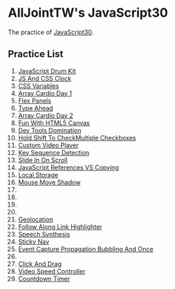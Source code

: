 # AllJointTW's JavaScript30
The practice of [JavaScript30](https://javascript30.com).

## Practice List
1. [JavaScript Drum Kit](https://alljointtw.github.io/AllJointJavaScript30/01JavaScriptDrumKit/01JavaScriptDrumKit.html)
2. [JS And CSS Clock](https://alljointtw.github.io/AllJointJavaScript30/02JSAndCSSClock/02JSAndCSSClock.html)
3. [CSS Variables](https://alljointtw.github.io/AllJointJavaScript30/03CSSVariables/03CSSVariables.html)
4. [Array Cardio Day 1](https://alljointtw.github.io/AllJointJavaScript30/04ArrayCardioDay1/04ArrayCardioDay1.html)
5. [Flex Panels](https://alljointtw.github.io/AllJointJavaScript30/05FlexPanels/05FlexPanels.html)
6. [Type Ahead](https://alljointtw.github.io/AllJointJavaScript30/06TypeAhead/06TypeAhead.html)
7. [Array Cardio Day 2](https://alljointtw.github.io/AllJointJavaScript30/07ArrayCardioDay2/07ArrayCardioDay2.html)
8. [Fun With HTML5 Canvas](https://alljointtw.github.io/AllJointJavaScript30/08FunWithHTML5Canvas/08FunWithHTML5Canvas.html)
9. [Dev Tools Domination](https://alljointtw.github.io/AllJointJavaScript30/09DevToolsDomination/09DevToolsDomination.html)
10. [Hold Shift To CheckMultiple Checkboxes](https://alljointtw.github.io/AllJointJavaScript30/10HoldShiftToCheckMultipleCheckboxes/10HoldShiftToCheckMultipleCheckboxes.html)
11. [Custom Video Player](https://alljointtw.github.io/AllJointJavaScript30/11CustomVideoPlayer/11CustomVideoPlayer.html)
12. [Key Sequence Detection](https://alljointtw.github.io/AllJointJavaScript30/12KeySequenceDetection/12KeySequenceDetection.html)
13. [Slide In On Scroll](https://alljointtw.github.io/AllJointJavaScript30/13SlideInOnScroll/13SlideInOnScroll.html)
14. [JavaScript References VS Copying](https://alljointtw.github.io/AllJointJavaScript30/14JavaScriptReferencesVSCopying/14JavaScriptReferencesVSCopying.html)
15. [Local Storage](https://alljointtw.github.io/AllJointJavaScript30/15LocalStorage/15LocalStorage.html)
16. [Mouse Move Shadow](https://alljointtw.github.io/AllJointJavaScript30/16MouseMoveShadow/16MouseMoveShadow.html)
17. 
18. 
19. 
20. 
21. [Geolocation](https://alljointtw.github.io/AllJointJavaScript30/21Geolocation/21Geolocation.html)
22. [Follow Along Link Highlighter](https://alljointtw.github.io/AllJointJavaScript30/22FollowAlongLinkHighlighter/22FollowAlongLinkHighlighter.html)
23. [Speech Synthesis](https://alljointtw.github.io/AllJointJavaScript30/23SpeechSynthesis/23SpeechSynthesis.html)
24. [Sticky Nav](https://alljointtw.github.io/AllJointJavaScript30/24StickyNav/24StickyNav.html)
25. [Event Capture Propagation Bubbling And Once](https://alljointtw.github.io/AllJointJavaScript30/25EventCapturePropagationBubblingAndOnce/25EventCapturePropagationBubblingAndOnce.html)
26. 
27. [Click And Drag](https://alljointtw.github.io/AllJointJavaScript30/27ClickAndDrag/27ClickAndDrag.html)
28. [Video Speed Controller](https://alljointtw.github.io/AllJointJavaScript30/28VideoSpeedController/28VideoSpeedController.html)
29. [Countdown Timer](https://alljointtw.github.io/AllJointJavaScript30/29CountdownTimer/29CountdownTimer.html)
